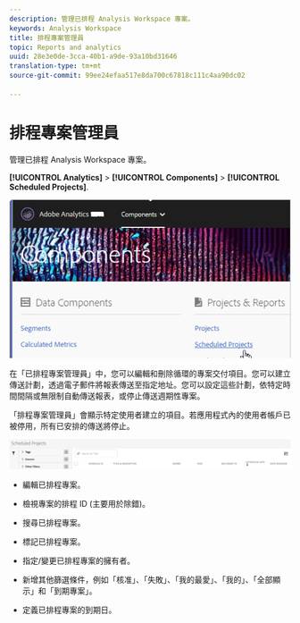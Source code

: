 ```yaml
---
description: 管理已排程 Analysis Workspace 專案。
keywords: Analysis Workspace
title: 排程專案管理員
topic: Reports and analytics
uuid: 28e3e0de-3cca-40b1-a9de-93a10bd31646
translation-type: tm+mt
source-git-commit: 99ee24efaa517e8da700c67818c111c4aa90dc02

---
```



# 排程專案管理員

管理已排程 Analysis Workspace 專案。

**[!UICONTROL Analytics]** > **[!UICONTROL Components]** > **[!UICONTROL Scheduled Projects]**.

![](assets/components-scheduled-projects.png)

在「已排程專案管理員」中，您可以編輯和刪除循環的專案交付項目。您可以建立傳送計劃，透過電子郵件將報表傳送至指定地址。您可以設定這些計劃，依特定時間間隔或無限制自動傳送報表，或停止傳送週期性專案。

「排程專案管理員」會顯示特定使用者建立的項目。若應用程式內的使用者帳戶已被停用，所有已安排的傳送將停止。

![](assets/scheduled-projects.png)

* 編輯已排程專案。
* 檢視專案的排程 ID (主要用於除錯)。
* 搜尋已排程專案。
* 標記已排程專案。
* 指定/變更已排程專案的擁有者。
* 新增其他篩選條件，例如「核准」、「失敗」、「我的最愛」、「我的」、「全部顯示」和「到期專案」。

* 定義已排程專案的到期日。

